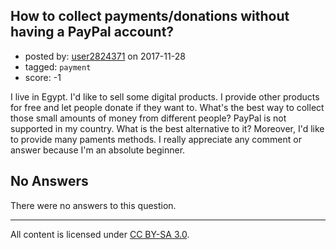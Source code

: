 ## How to collect payments/donations without having a PayPal account?

- posted by: [user2824371](https://stackexchange.com/users/3362977/user2824371) on 2017-11-28
- tagged: `payment`
- score: -1

I live in Egypt. I'd like to sell some digital products. I provide other products for free and let people donate if they want to. What's the best way to collect those small amounts of money from different people? PayPal is not supported in my country. What is the best alternative to it? Moreover, I'd like to provide many paments methods. I really appreciate any comment or answer because I'm an absolute beginner.

## No Answers

There were no answers to this question.


---

All content is licensed under [CC BY-SA 3.0](https://creativecommons.org/licenses/by-sa/3.0/).
